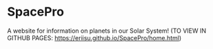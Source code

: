 # SpacePro
A website for information on planets in our Solar System! (TO VIEW IN GITHUB PAGES: https://eriisu.github.io/SpacePro/home.html)
